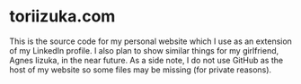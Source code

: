 toriizuka.com
=============
This is the source code for my personal website which I use as an extension of my LinkedIn profile. I also plan to show similar things for my girlfriend, Agnes Iizuka, in the near future. As a side note, I do not use GitHub as the host of my website so some files may be missing (for private reasons). 
